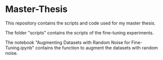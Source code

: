 # Master-Thesis

This repository contains the scripts and code used for my master thesis.

The folder "scripts" contains the scripts of the fine-tuning experiments.

The notebook "Augmenting Datasets with Random Noise for Fine-Tuning.ipynb" contains the function to augment the datasets with random noise.
